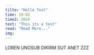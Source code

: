 ```yaml
---
tilte: "Hello Test"
time: 19-02
time2: 2024
text: "This its a test"
read: "Read More..."
img:
---
```


LOREN UNOSUB DIKIRM SUT ANET ZZZ